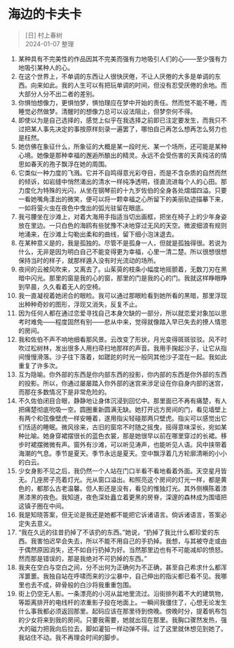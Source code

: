 # 海边的卡夫卡
> [日] 村上春树  
> 2024-01-07 整理

1. 某种具有不完美性的作品因其不完美而强有力地吸引人们的心——至少强有力地吸引某种人的心。
2. 在这个世界上，不单调的东西让人很快厌倦，不让人厌倦的大多是单调的东西。向来如此。我的人生可以有把玩单调的时间，但没有忍受厌倦的余地。而大部分人分不出二者的差别。
3. 你惧怕想像力，更惧怕梦，惧怕理应在梦中开始的责任。然而觉不能不睡，而睡觉必然做梦。清醒时的想像力总可以设法阻止，但梦奈何不得。
4. 即使以为是自己选择的，感觉上似乎在我选择之前即已注定要发生，而我只不过把某人事先决定的事按原样刻录一遍罢了，哪怕自己再怎么想再怎么努力也是枉然。
5. 她仿佛在象征什么，所象征的大概是某一段时光、某一个场所，还可能是某种心境。她像是那种幸福的邂逅所酿出的精灵。永远不会受伤害的天真纯洁的情思如春天的孢子飘浮在她的周围。
6. 它类似一种力度的飞溅。它并不自鸣得意光彩夺目，而是不含杂质的自然而然的倾诉，如岩缝中悄然涌出的清水一样纯净透明，径直流进每个人的心田。那力度化为特殊的光闪，从坐在钢琴前的十九岁佐伯的全身各处熠熠四溢。只要一看她嘴角漾出的微笑，便可以将一颗幸福之心所留下的美丽轨迹描摹下来，一如将萤火虫在夜色中曳出的弧光驻留在眼底。
7. 我弓腰坐在沙滩上，对着大海用手指适当切出画框，把坐在椅子上的少年身姿放在里边。一只白色的海鸥有些犹豫不决地穿过无风的天空。微波细浪有规则地涌来，在沙滩上勾勒出柔和的曲线，留下细小泡沫退去。
8. 在某种意义是的，我是孤独的。尽管不是孤身一人，但就是孤独得很。若说为什么，无非是因为明白自己不能变得更为幸福，心里一清二楚。所以很想很想保持当时的样子，就那样遁入没有时光流动的场所。
9. 夜间的云被风吹来，又离去了。山茱萸的枝条小幅度地摇颤着，无数刀刃在黑暗中闪光。那里的窗是我的心的窗，那里的门是我的心的门。我就这样睁眼睁到早晨，久久看着无人的空椅。
10. 我一直凝视着她闭合的眼睑。我可以通过那眼睑看到她所看的黑暗，那里浮现出种种奇妙的图形，浮现又消失，反复不止。
11. 因为任何人都在通过恋爱寻找自己本身欠缺的一部分，所以就恋爱对象加以思考时难免——程度固然有别——悲从中来，觉得就像踏入早已失去的撩人情思的房间。
12. 我和佐伯不声不响地细看那风景。云改变了形状，月光变得斑斑驳驳。风不时吹过松树林，发出很多人用扫帚扫地那样的声音。我用手掬起沙子，让它从指间慢慢滑落。沙子往下落着，如蹉跎的时光一般同其他沙子混在一起。我如此重复了许多次。
13. 互为隐喻。你外部的东西是你内部东西的投影，你内部的东西是你外部的东西的投影。所以，你通过屡屡踏入你外部的迷宫来涉足设在你自身内部的迷宫，而那在多数情况下是非常危险的。
14. 不久佐伯闭目合眼，静静地让身体沉浸到回忆中。那里面已不再有痛楚，有人把痛楚彻底吮吸一空。圆圈重新圆满无缺。她打开远方房间的门，看见墙壁上有两个和弦像壁虎一样安睡着，遂用指尖轻碰那两只壁虎。指尖可以感觉出它们恬适的睡眠。微风徐来，古旧的窗帘不时随之摇曳，摇得意味深长，宛如某种比喻。她身穿裙摆很长的蓝色衣裳，那是她很早以前在哪里穿过的长裙。移步时裙摆微微有声。窗外有沙滩，可以听见涛声，也能听见人语。风中挟带着海潮的气息。季节是夏天。季节永远是夏天。空中飘浮着几方轮廓清晰的小小的白云。
15. 少女身影不见之后，我仍然一个人站在门口半看不看地看着外面。天空星月皆无。几座房子亮着灯光。光从窗口溢出。和照亮这个房间的灯光一样，都是黄色的，都那么古老温馨。但人影还是没有，看见的惟独灯光。其外侧横陈着漆黑漆黑的夜色。我知道，夜色深处矗立着更黑的房脊，深邃的森林成为围墙把这镇子圈在中间。
16. 我是知晓答案，但无论是我还是她都不能把它诉诸语言。倘诉诸语言，答案必定失去意义。
17. “我在久远的往昔扔掉了不该扔的东西。”她说，“扔掉了我比什么都珍爱的东西。我害怕迟早会失去，所以不能不用自己的手扔掉。我想，与其被夺走或由于偶然原因消失，还不如自行扔掉为好。当然那里边也有不可能减却的愤怒。然而那是错误的，那是我绝对不可扔掉的东西。”
18. 我夹在空白与空白之间，分不出何为正确何为不正确，甚至自己希求什么都浑浑噩噩。我独自站在呼啸而来的沙尘暴中，自己伸出的指尖都已看不见。我哪里也去不成，碎骨般的白沙将我重重包围。
19. 街上仍空无人影。一条漂亮的小河从盆地里流过。沿街排列着不大的建筑物，等距离排开的电线杆的浓重影子投在地面上。一瞬间我僵住了，心想无论发生什么事我都必须返回那里。起码应该在那里待到傍晚。傍晚时分，提着帆布包的少女将来到我的房间。只要我需要，她就出现在那里。我胸口骤然发热，强大的磁力把我向后拉去，脚如灌铅一样动弹不得。过了这里就休想见到她了。我站住不动。我不再理会时间的脚步。
